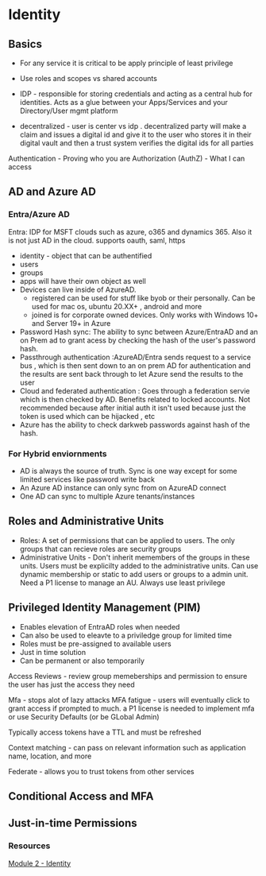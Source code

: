 # Identity

## Basics
- For any service it is critical to be apply principle of least privilege
- Use roles and scopes vs shared accounts
- IDP - responsible for storing credentials and acting as a central hub for identities. Acts as a glue between your Apps/Services and your Directory/User mgmt platform

- decentralized - user is center vs idp . decentralized party will make a claim and issues a digital id and give it to the user who stores it in their digital vault and then a trust system verifies the digital ids for all parties

Authentication - Proving who you are 
Authorization (AuthZ) - What I can access 


## AD and Azure AD

### Entra/Azure AD
Entra: IDP for MSFT clouds such as azure, o365 and dynamics 365. Also it is not just AD in the cloud. supports oauth, saml, https 

- identity - object that can be authentified 
- users 
- groups
- apps will have their own object as well
- Devices can live inside of AzureAD. 
    - registered can be used for stuff like byob or their personally. Can be used for mac os, ubuntu 20.XX+ , android and more
    - joined is for corporate owned devices. Only works with Windows 10+ and Server 19+ in Azure
- Password Hash sync: The ability to sync between Azure/EntraAD and an on Prem ad to grant acess by checking the hash of the user's password hash.
- Passthrough authentication :AzureAD/Entra sends request to a service bus , which is then sent down to an on prem AD for authentication and the results are sent back through to let Azure send the results to the user
- Cloud and federated authentication : Goes through a federation servie which is then checked by AD. Benefits related to locked accounts. Not recommended because after initial auth it isn't used because just the token is used which can be hijacked , etc 
- Azure has the ability to check darkweb passwords against hash of the hash. 

### For Hybrid enviornments
- AD is always the source of truth. Sync is one way except for some limited services like password write back
- An Azure AD instance can only sync from on AzureAD connect
- One AD can sync to multiple Azure tenants/instances 

## Roles and Administrative Units
- Roles: A set of permissions that can be applied to users. The only groups that can recieve roles are security groups 
- Administrative Units - Don't inherit memembers of the groups in these units. Users must be explicilty added to the administrative units. Can use dynamic membership or static to add users or groups to a admin unit. Need a P1 license to manage an AU. 
Always use least privilege

## Privileged Identity Management (PIM)
- Enables elevation of EntraAD roles when needed
- Can also be used to eleavte to a priviledge group for limited time
- Roles must be pre-assigned to available users
- Just in time solution
- Can be permanent or also temporarily 

Access Reviews - review group memeberships and permission to ensure the user has just the access they need

Mfa - stops alot of lazy attacks 
MFA fatigue - users will eventually click to grant access if prompted to much. a P1 license is needed to implement mfa or use Security Defaults (or be GLobal Admin)

Typically access tokens have a TTL and must be refreshed

Context matching - can pass on relevant information such as application name, location, and more



Federate - allows you to trust tokens from other services 

## Conditional Access and MFA

## Just-in-time Permissions

### Resources
[Module 2 - Identity](https://youtu.be/6Vm-h_3nKjc?si=rqULd2r7ZJyPLKz7)